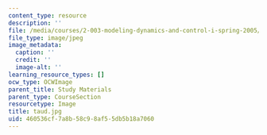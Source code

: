 ```yaml
---
content_type: resource
description: ''
file: /media/courses/2-003-modeling-dynamics-and-control-i-spring-2005/460536cf7a8b58c98af55db5b18a7060_taud.jpg
file_type: image/jpeg
image_metadata:
  caption: ''
  credit: ''
  image-alt: ''
learning_resource_types: []
ocw_type: OCWImage
parent_title: Study Materials
parent_type: CourseSection
resourcetype: Image
title: taud.jpg
uid: 460536cf-7a8b-58c9-8af5-5db5b18a7060
---
```

